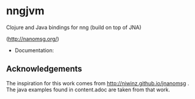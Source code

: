 # nngjvm

Clojure and Java bindings for nng (build on top of JNA)

(http://nanomsg.org/)

- Documentation: 

## Acknowledgements

The inspiration for this work comes from http://niwinz.github.io/jnanomsg .
The java examples found in content.adoc are taken from that work.
